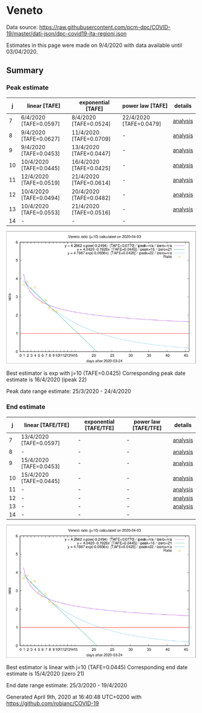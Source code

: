 # Veneto


Data source: https://raw.githubusercontent.com/pcm-dpc/COVID-19/master/dati-json/dpc-covid19-ita-regioni.json

Estimates in this page were made on 9/4/2020 with data available until 03/04/2020.


## Summary 

### Peak estimate 
|j|linear [TAFE]|exponential [TAFE]|power law [TAFE]|details|
|---|----|-----------|---------|-------|
|7|6/4/2020 [TAFE=0.0597]|8/4/2020 [TAFE=0.0524]|22/4/2020 [TAFE=0.0479]|[analysis](COVID-19_veneto_j7_2020-04-03.md)|
|8|9/4/2020 [TAFE=0.0627]|11/4/2020 [TAFE=0.0709]|-|[analysis](COVID-19_veneto_j8_2020-04-03.md)|
|9|9/4/2020 [TAFE=0.0453]|13/4/2020 [TAFE=0.0447]|-|[analysis](COVID-19_veneto_j9_2020-04-03.md)|
|10|10/4/2020 [TAFE=0.0445]|16/4/2020 [TAFE=0.0425]|-|[analysis](COVID-19_veneto_j10_2020-04-03.md)|
|11|12/4/2020 [TAFE=0.0519]|21/4/2020 [TAFE=0.0614]|-|[analysis](COVID-19_veneto_j11_2020-04-03.md)|
|12|10/4/2020 [TAFE=0.0494]|20/4/2020 [TAFE=0.0482]|-|[analysis](COVID-19_veneto_j12_2020-04-03.md)|
|13|10/4/2020 [TAFE=0.0553]|21/4/2020 [TAFE=0.0516]|-|[analysis](COVID-19_veneto_j13_2020-04-03.md)|
|14|-|-|-||

![best peak estimate](COVID-19_veneto_j10_2020-04-03.png)

Best estimator is exp with j=10 (TAFE=0.0425)
Corresponding peak date estimate is 16/4/2020 (ipeak 22)


Peak date range estimate: 25/3/2020 - 24/4/2020

### End estimate 
|j|linear [TAFE/TFE]|exponential [TAFE/TFE]|power law [TAFE/TFE]|details|
|---|----|-----------|---------|-------|
|7|13/4/2020 [TAFE=0.0597]|-|-|[analysis](COVID-19_veneto_j7_2020-04-03.md)|
|8|-|-|-|[analysis](COVID-19_veneto_j8_2020-04-03.md)|
|9|15/4/2020 [TAFE=0.0453]|-|-|[analysis](COVID-19_veneto_j9_2020-04-03.md)|
|10|15/4/2020 [TAFE=0.0445]|-|-|[analysis](COVID-19_veneto_j10_2020-04-03.md)|
|11|-|-|-|[analysis](COVID-19_veneto_j11_2020-04-03.md)|
|12|-|-|-|[analysis](COVID-19_veneto_j12_2020-04-03.md)|
|13|-|-|-|[analysis](COVID-19_veneto_j13_2020-04-03.md)|
|14|-|-|-||

![best zero estimate](COVID-19_veneto_j10_2020-04-03.png)

Best estimator is linear with j=10 (TAFE=0.0445)
Corresponding end date estimate is 15/4/2020 (izero 21)


End date range estimate: 25/3/2020 - 19/4/2020

Generated April 9th, 2020 at 16:40:48 UTC+0200 with https://github.com/robianc/COVID-19
